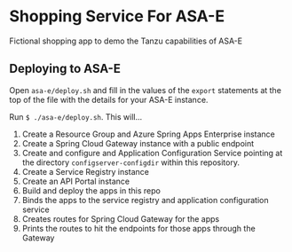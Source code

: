 # Shopping Service For ASA-E

Fictional shopping app to demo the Tanzu capabilities of ASA-E

## Deploying to ASA-E
Open `asa-e/deploy.sh` and fill in the values of the `export` statements at the top of the file with the details
for your ASA-E instance.  

Run `$ ./asa-e/deploy.sh`.  This will...

1. Create a Resource Group and Azure Spring Apps Enterprise instance
2. Create a Spring Cloud Gateway instance with a public endpoint
3. Create and configure and Application Configuration Service pointing at the directory `configserver-configdir` within this repository.
4. Create a Service Registry instance
5. Create an API Portal instance
6. Build and deploy the apps in this repo
7. Binds the apps to the service registry and application configuration service
8. Creates routes for Spring Cloud Gateway for the apps
9. Prints the routes to hit the endpoints for those apps through the Gateway